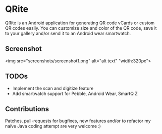 QRite
=====
QRite is an Android application for generating QR code vCards or custom QR codes easily.
You can customize size and color of the QR code, save it to your gallery and/or send it to an Android wear
smartwatch.

Screenshot
----------
<img src="screenshots/screenshot1.png" alt="alt text" "width:320px">

TODOs
-----
* Implement the scan and digitize feature
* Add smartwatch support for Pebble, Android Wear, SmartQ Z

Contributions
-------------
Patches, pull-requests for bugfixes, new features and/or to refactor my naïve Java coding
attempt are very welcome :)
